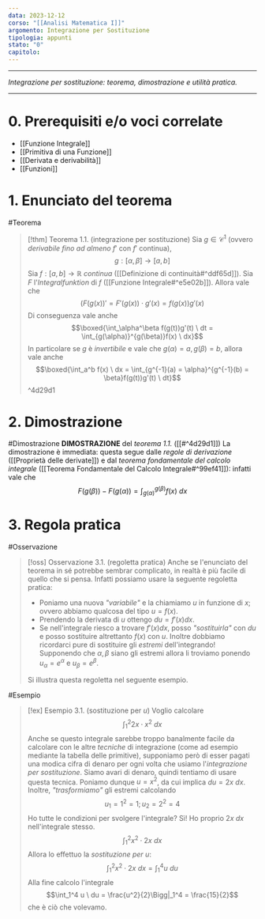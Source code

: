 ```yaml
---
data: 2023-12-12
corso: "[[Analisi Matematica I]]"
argomento: Integrazione per Sostituzione
tipologia: appunti
stato: "0"
capitolo:
---
```

- - -
*Integrazione per sostituzione: teorema, dimostrazione e utilità pratica.*
- - -
# 0. Prerequisiti e/o voci correlate
- [[Funzione Integrale]]
- [[Primitiva di una Funzione]]
- [[Derivata e derivabilità]]
- [[Funzioni]]
# 1. Enunciato del teorema
#Teorema 
> [!thm] Teorema 1.1. (integrazione per sostituzione)
> Sia $g \in \mathcal{C}^1$ (ovvero *derivabile fino ad almeno* $f'$ con $f'$ continua),
> $$g: [\alpha, \beta] \longrightarrow [a,b]$$
> Sia $f:[a,b] \longrightarrow \mathbb R$ *continua* ([[Definizione di continuità#^ddf65d]]).
> Sia $F$ l'*Integralfunktion* di $f$ ([[Funzione Integrale#^e5e02b]]).
> Allora vale che
> $$(F(g(x))' = F'(g(x)) \cdot g'(x) = f(g(x))g'(x)$$
> Di conseguenza vale anche
> $$\boxed{\int_\alpha^\beta f(g(t))g'(t) \ dt = \int_{g(\alpha)}^{g(\beta)}f(x) \ dx}$$
> In particolare se $g$ è *invertibile* e vale che $g(\alpha) = a, g(\beta) = b$, allora vale anche
> $$\boxed{\int_a^b f(x) \ dx = \int_{g^{-1}(a) = \alpha}^{g^{-1}(b) = \beta}f(g(t))g'(t) \ dt}$$
^4d29d1
# 2. Dimostrazione
#Dimostrazione 
**DIMOSTRAZIONE** del *teorema 1.1.* ([[#^4d29d1]])
La dimostrazione è immediata: questa segue dalle *regole di derivazione* ([[Proprietà delle derivate]]) e dal *teorema fondamentale del calcolo integrale* ([[Teorema Fondamentale del Calcolo Integrale#^99ef41]]): infatti vale che
$$F(g(\beta)) -F(g(\alpha)) = \int_{g(\alpha)}^{g(\beta)}f(x) \ dx$$
# 3. Regola pratica
#Osservazione 
> [!oss] Osservazione 3.1. (regoletta pratica)
> Anche se l'enunciato del teorema in sé potrebbe sembrar complicato, in realtà è più facile di quello che si pensa. Infatti possiamo usare la seguente regoletta pratica:
> - Poniamo una nuova *"variabile"* e la chiamiamo $u$ in funzione di $x$; ovvero abbiamo qualcosa del tipo $u = f(x)$.
> - Prendendo la derivata di $u$ ottengo $du = f'(x) dx$.
> - Se nell'integrale riesco a trovare $f'(x) dx$, posso *"sostituirla"* con $du$ e posso sostituire altrettanto $f(x)$ con $u$. Inoltre dobbiamo ricordarci pure di sostituire gli *estremi* dell'integrando! Supponendo che $\alpha, \beta$ siano gli estremi allora li troviamo ponendo $u_\alpha = e^\alpha$ e $u_\beta = e^\beta$.
> 
> Si illustra questa regoletta nel seguente esempio.

#Esempio 
> [!ex] Esempio 3.1. (sostituzione per $u$)
> Voglio calcolare
> $$\int_1^2 2x \cdot x^2 \ dx$$
> Anche se questo integrale sarebbe troppo banalmente facile da calcolare con le altre *tecniche* di integrazione (come ad esempio mediante la tabella delle primitive), supponiamo però di esser pagati una modica cifra di denaro per ogni volta che usiamo l'*integrazione per sostituzione*.
> Siamo avari di denaro, quindi tentiamo di usare questa tecnica.
> Poniamo dunque $u = x^2$, da cui implica $du = 2x \ dx$.
> Inoltre, *"trasformiamo"* gli estremi calcolando
> $$u_1 = 1^2 = 1; u_2 = 2^2 = 4$$
> Ho tutte le condizioni per svolgere l'integrale? Sì! Ho proprio $2x \ dx$ nell'integrale stesso.
> $$\int_1^2 x^2 \cdot 2x \ dx$$
> Allora lo effettuo la *sostituzione per $u$*:
> $$\int_1^2 x^2 \cdot 2x \ dx = \int_1^4 u \ du$$
> Alla fine calcolo l'integrale
> $$\int_1^4 u \ du = \frac{u^2}{2}\Bigg|_1^4 = \frac{15}{2}$$
> che è ciò che volevamo.
